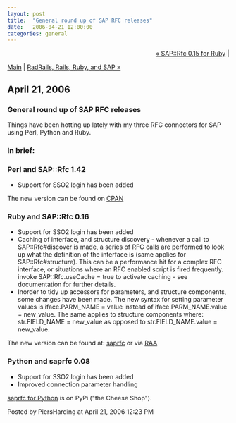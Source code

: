 ```yaml
---
layout: post
title:  "General round up of SAP RFC releases"
date:   2006-04-21 12:00:00
categories: general
---
```

<p align="right">
<a href="http://www.piersharding.com/blog/archives/2006/04/saprfc_015_for.html">&laquo; SAP::Rfc 0.15 for Ruby</a> |

<a href="http://www.piersharding.com/blog/">Main</a>
| <a href="http://www.piersharding.com/blog/archives/2006/04/radrails_rails.html">RadRails, Rails, Ruby, and SAP &raquo;</a>

</p>

<h2>April 21, 2006</h2>

<h3>General round up of SAP RFC releases</h3>

<p>
Things have been hotting up lately with my three RFC connectors for SAP using  Perl, Python and Ruby.
</p>
<p>
<h3>In brief:</h3>
</p>
<p>
<h3>Perl and SAP::Rfc 1.42</h3>
<ul>
<li>Support for SSO2 login has been added</li>
</ul>
The new version can be found on <a href="http://search.cpan.org/search?dist=SAP-Rfc" target="_blank">CPAN</a>
</p>
<p>
<h3>Ruby and SAP::Rfc 0.16</h3>
<ul>
<li>Support for SSO2 login has been added</li>
<li>Caching of interface, and structure discovery - whenever a call to SAP::Rfc#discover is made, a series of RFC calls are performed to look up what the definition of the interface is (same applies for SAP::Rfc#structure). This can be a performance hit for a complex RFC interface, or situations where an RFC enabled script is fired frequently. invoke SAP::Rfc.useCache = true to activate caching - see documentation for further details.</li>
<li>Inorder to tidy up accessors for parameters, and structure components, some changes have been made. The new syntax for setting parameter values is iface.PARM_NAME = value instead of iface.PARM_NAME.value = new_value. The same applies to structure components where: str.FIELD_NAME = new_value as opposed to str.FIELD_NAME.value = new_value.</li>
</ul>
The new version can be found at: <a href="http://www.piersharding.com/download/ruby/" target="_blank">saprfc</a> or via <a href="http://raa.ruby-lang.org/project/saprfc" target="_blank">RAA</a>
</p>
<p>
<h3>Python and saprfc 0.08</h3>
<ul>
<li>Support for SSO2 login has been added</li>
<li>Improved connection parameter handling</li>
</ul>
<a href="http://www.python.org/pypi?%3Aaction=search&name=saprfc&version=&summary=&description=&keywords=&_pypi_hidden=0" target="_blank">saprfc for Python</a> is on PyPi ("the Cheese Shop").
</p>


<div id="a000050more"><div id="more">

</div></div>

<p class="posted">Posted by PiersHarding at April 21, 2006 12:23 PM</p>





